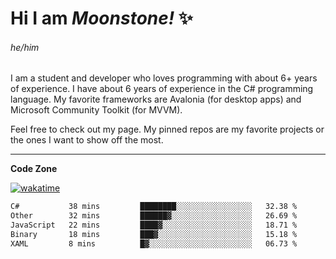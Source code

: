 
<!--
**MoonstoneStudios/MoonstoneStudios** is a ✨ _special_ ✨ repository because its `README.md` (this file) appears on your GitHub profile.

Here are some ideas to get you started:

- 🔭 I’m currently working on ...
- 🌱 I’m currently learning ...
- 👯 I’m looking to collaborate on ...
- 🤔 I’m looking for help with ...
- 💬 Ask me about ...
- 📫 How to reach me: ...
- 😄 Pronouns: ...
- ⚡ Fun fact: ...
-->

# Hi I am _Moonstone!_  ✨
###### he/him

I am a student and developer who loves programming with about 6+ years of experience. 
I have about 6 years of experience in the C# programming language. 
My favorite frameworks are Avalonia (for desktop apps) and Microsoft Community Toolkit (for MVVM).

Feel free to check out my page. My pinned repos are my favorite projects or the ones I want to show off the most. 

---

**Code Zone**


[![wakatime](https://wakatime.com/badge/user/35c755da-7226-42ef-89f9-892c03fbcf7e.svg?style=for-the-badge)](https://wakatime.com/@35c755da-7226-42ef-89f9-892c03fbcf7e)
<!--START_SECTION:waka-->

```txt
C#           38 mins         ████████░░░░░░░░░░░░░░░░░   32.38 %
Other        32 mins         ██████▓░░░░░░░░░░░░░░░░░░   26.69 %
JavaScript   22 mins         ████▓░░░░░░░░░░░░░░░░░░░░   18.71 %
Binary       18 mins         ███▓░░░░░░░░░░░░░░░░░░░░░   15.18 %
XAML         8 mins          █▓░░░░░░░░░░░░░░░░░░░░░░░   06.73 %
```

<!--END_SECTION:waka-->
